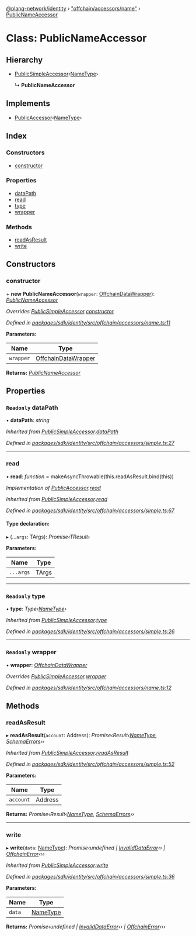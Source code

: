 [@planq-network/identity](../README.md) › ["offchain/accessors/name"](../modules/_offchain_accessors_name_.md) › [PublicNameAccessor](_offchain_accessors_name_.publicnameaccessor.md)

# Class: PublicNameAccessor

## Hierarchy

* [PublicSimpleAccessor](_offchain_accessors_simple_.publicsimpleaccessor.md)‹[NameType](../modules/_offchain_accessors_name_.md#nametype)›

  ↳ **PublicNameAccessor**

## Implements

* [PublicAccessor](../interfaces/_offchain_accessors_interfaces_.publicaccessor.md)‹[NameType](../modules/_offchain_accessors_name_.md#nametype)›

## Index

### Constructors

* [constructor](_offchain_accessors_name_.publicnameaccessor.md#constructor)

### Properties

* [dataPath](_offchain_accessors_name_.publicnameaccessor.md#readonly-datapath)
* [read](_offchain_accessors_name_.publicnameaccessor.md#read)
* [type](_offchain_accessors_name_.publicnameaccessor.md#readonly-type)
* [wrapper](_offchain_accessors_name_.publicnameaccessor.md#readonly-wrapper)

### Methods

* [readAsResult](_offchain_accessors_name_.publicnameaccessor.md#readasresult)
* [write](_offchain_accessors_name_.publicnameaccessor.md#write)

## Constructors

###  constructor

\+ **new PublicNameAccessor**(`wrapper`: [OffchainDataWrapper](../interfaces/_offchain_data_wrapper_.offchaindatawrapper.md)): *[PublicNameAccessor](_offchain_accessors_name_.publicnameaccessor.md)*

*Overrides [PublicSimpleAccessor](_offchain_accessors_simple_.publicsimpleaccessor.md).[constructor](_offchain_accessors_simple_.publicsimpleaccessor.md#constructor)*

*Defined in [packages/sdk/identity/src/offchain/accessors/name.ts:11](https://github.com/planq-network/planq-sdk/blob/master/packages/sdk/identity/src/offchain/accessors/name.ts#L11)*

**Parameters:**

Name | Type |
------ | ------ |
`wrapper` | [OffchainDataWrapper](../interfaces/_offchain_data_wrapper_.offchaindatawrapper.md) |

**Returns:** *[PublicNameAccessor](_offchain_accessors_name_.publicnameaccessor.md)*

## Properties

### `Readonly` dataPath

• **dataPath**: *string*

*Inherited from [PublicSimpleAccessor](_offchain_accessors_simple_.publicsimpleaccessor.md).[dataPath](_offchain_accessors_simple_.publicsimpleaccessor.md#readonly-datapath)*

*Defined in [packages/sdk/identity/src/offchain/accessors/simple.ts:27](https://github.com/planq-network/planq-sdk/blob/master/packages/sdk/identity/src/offchain/accessors/simple.ts#L27)*

___

###  read

• **read**: *function* = makeAsyncThrowable(this.readAsResult.bind(this))

*Implementation of [PublicAccessor](../interfaces/_offchain_accessors_interfaces_.publicaccessor.md).[read](../interfaces/_offchain_accessors_interfaces_.publicaccessor.md#read)*

*Inherited from [PublicSimpleAccessor](_offchain_accessors_simple_.publicsimpleaccessor.md).[read](_offchain_accessors_simple_.publicsimpleaccessor.md#read)*

*Defined in [packages/sdk/identity/src/offchain/accessors/simple.ts:67](https://github.com/planq-network/planq-sdk/blob/master/packages/sdk/identity/src/offchain/accessors/simple.ts#L67)*

#### Type declaration:

▸ (...`args`: TArgs): *Promise‹TResult›*

**Parameters:**

Name | Type |
------ | ------ |
`...args` | TArgs |

___

### `Readonly` type

• **type**: *Type‹[NameType](../modules/_offchain_accessors_name_.md#nametype)›*

*Inherited from [PublicSimpleAccessor](_offchain_accessors_simple_.publicsimpleaccessor.md).[type](_offchain_accessors_simple_.publicsimpleaccessor.md#readonly-type)*

*Defined in [packages/sdk/identity/src/offchain/accessors/simple.ts:26](https://github.com/planq-network/planq-sdk/blob/master/packages/sdk/identity/src/offchain/accessors/simple.ts#L26)*

___

### `Readonly` wrapper

• **wrapper**: *[OffchainDataWrapper](../interfaces/_offchain_data_wrapper_.offchaindatawrapper.md)*

*Overrides [PublicSimpleAccessor](_offchain_accessors_simple_.publicsimpleaccessor.md).[wrapper](_offchain_accessors_simple_.publicsimpleaccessor.md#readonly-wrapper)*

*Defined in [packages/sdk/identity/src/offchain/accessors/name.ts:12](https://github.com/planq-network/planq-sdk/blob/master/packages/sdk/identity/src/offchain/accessors/name.ts#L12)*

## Methods

###  readAsResult

▸ **readAsResult**(`account`: Address): *Promise‹Result‹[NameType](../modules/_offchain_accessors_name_.md#nametype), [SchemaErrors](../modules/_offchain_accessors_errors_.md#schemaerrors)››*

*Inherited from [PublicSimpleAccessor](_offchain_accessors_simple_.publicsimpleaccessor.md).[readAsResult](_offchain_accessors_simple_.publicsimpleaccessor.md#readasresult)*

*Defined in [packages/sdk/identity/src/offchain/accessors/simple.ts:52](https://github.com/planq-network/planq-sdk/blob/master/packages/sdk/identity/src/offchain/accessors/simple.ts#L52)*

**Parameters:**

Name | Type |
------ | ------ |
`account` | Address |

**Returns:** *Promise‹Result‹[NameType](../modules/_offchain_accessors_name_.md#nametype), [SchemaErrors](../modules/_offchain_accessors_errors_.md#schemaerrors)››*

___

###  write

▸ **write**(`data`: [NameType](../modules/_offchain_accessors_name_.md#nametype)): *Promise‹undefined | [InvalidDataError](_offchain_accessors_errors_.invaliddataerror.md)‹› | [OffchainError](_offchain_accessors_errors_.offchainerror.md)‹››*

*Inherited from [PublicSimpleAccessor](_offchain_accessors_simple_.publicsimpleaccessor.md).[write](_offchain_accessors_simple_.publicsimpleaccessor.md#write)*

*Defined in [packages/sdk/identity/src/offchain/accessors/simple.ts:36](https://github.com/planq-network/planq-sdk/blob/master/packages/sdk/identity/src/offchain/accessors/simple.ts#L36)*

**Parameters:**

Name | Type |
------ | ------ |
`data` | [NameType](../modules/_offchain_accessors_name_.md#nametype) |

**Returns:** *Promise‹undefined | [InvalidDataError](_offchain_accessors_errors_.invaliddataerror.md)‹› | [OffchainError](_offchain_accessors_errors_.offchainerror.md)‹››*
